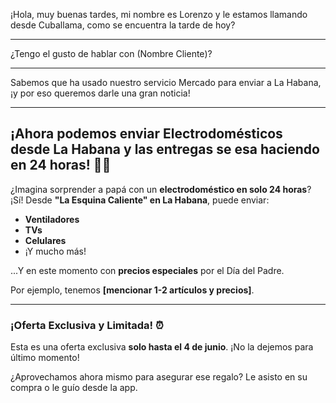 ¡Hola, muy buenas tardes, mi nombre es Lorenzo y le estamos llamando desde Cuballama, como se encuentra la tarde de hoy?

---
¿Tengo el gusto de hablar con (Nombre Cliente)?

---
Sabemos que ha usado nuestro servicio Mercado para enviar a La Habana, ¡y por eso queremos darle una gran noticia!

---

## ¡Ahora podemos enviar Electrodomésticos desde La Habana y las entregas se esa haciendo en 24 horas! 🚚💨

¿Imagina sorprender a papá con un **electrodoméstico en solo 24 horas**? ¡Sí! Desde **"La Esquina Caliente" en La Habana**, puede enviar:

* **Ventiladores**
* **TVs**
* **Celulares**
* ¡Y mucho más!

...Y en este momento con **precios especiales** por el Día del Padre.

Por ejemplo, tenemos **[mencionar 1-2 artículos y precios]**.

---

### ¡Oferta Exclusiva y Limitada! ⏰

Esta es una oferta exclusiva **solo hasta el 4 de junio**. ¡No la dejemos para último momento!

¿Aprovechamos ahora mismo para asegurar ese regalo? Le asisto en su compra o le guío desde la app.